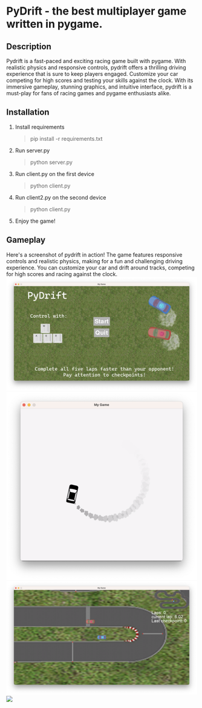 # PyDrift - the best multiplayer game written in pygame.

## Description

Pydrift is a fast-paced and exciting racing game built with pygame. With realistic physics and responsive controls,
pydrift offers a thrilling driving experience that is sure to keep players engaged. Customize your car competing for
high scores and testing your skills against the clock. With its immersive
gameplay, stunning graphics, and intuitive interface, pydrift is a must-play for fans of racing games and pygame
enthusiasts alike.

## Installation

1) Install requirements
   > pip install -r requirements.txt
2) Run server.py
   > python server.py
3) Run client.py on the first device
   > python client.py
4) Run client2.py on the second device
   > python client.py
5) Enjoy the game!

## Gameplay

Here's a screenshot of pydrift in action! The game features responsive controls and realistic physics, making for a fun
and challenging driving experience. You can customize your car and drift around tracks, competing for high
scores and racing against the clock.
![](assets/start_screen.png)
![](assets/loading_screen.png)
![](assets/gameplay.png)
![](assets/end_screen.png)
